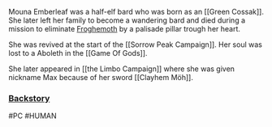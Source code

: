 Mouna Emberleaf was a half-elf bard who was born as an [[Green Cossak]]. She later left her family to become a wandering bard and died during a mission to eliminate [Froghemoth](https://media.wizards.com/2016/dnd/downloads/Volo_Froghemoth145.pdf) by a palisade pillar trough her heart.

She was revived at the start of the [[Sorrow Peak Campaign]].
Her soul was lost to a Aboleth in the [[Game Of Gods]].

She later appeared in [[the Limbo Campaign]] where she was given nickname Max because of her sword [[Clayhem Möh]].
### [Backstory](https://docs.google.com/document/d/1QMwrUptYuTvzDs8zxzCOFyR8UIs1g-49j7GpumlhBJ8/edit?usp=sharing)


#PC #HUMAN 